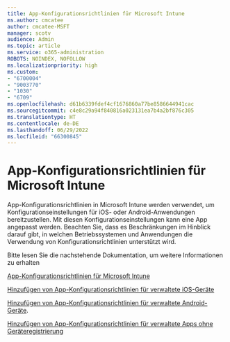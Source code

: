 ```yaml
---
title: App-Konfigurationsrichtlinien für Microsoft Intune
ms.author: cmcatee
author: cmcatee-MSFT
manager: scotv
audience: Admin
ms.topic: article
ms.service: o365-administration
ROBOTS: NOINDEX, NOFOLLOW
ms.localizationpriority: high
ms.custom:
- "6700004"
- "9003770"
- "1030"
- "6709"
ms.openlocfilehash: d61b6339fdef4cf1676860a77be8586644941cac
ms.sourcegitcommit: c4e8c29a94f840816a023131ea7b4a2bf876c305
ms.translationtype: HT
ms.contentlocale: de-DE
ms.lasthandoff: 06/29/2022
ms.locfileid: "66300845"
---
```

# <a name="app-configuration-policies-for-microsoft-intune"></a>App-Konfigurationsrichtlinien für Microsoft Intune

App-Konfigurationsrichtlinien in Microsoft Intune werden verwendet, um Konfigurationseinstellungen für iOS- oder Android-Anwendungen bereitzustellen. Mit diesen Konfigurationseinstellungen kann eine App angepasst werden. Beachten Sie, dass es Beschränkungen im Hinblick darauf gibt, in welchen Betriebssystemen und Anwendungen die Verwendung von Konfigurationsrichtlinien unterstützt wird.

Bitte lesen Sie die nachstehende Dokumentation, um weitere Informationen zu erhalten

[App-Konfigurationsrichtlinien für Microsoft Intune](https://docs.microsoft.com/intune/app-configuration-policies-overview)  

[Hinzufügen von App-Konfigurationsrichtlinien für verwaltete iOS-Geräte](https://docs.microsoft.com/intune/app-configuration-policies-use-ios)  

[Hinzufügen von App-Konfigurationsrichtlinien für verwaltete Android-Geräte](https://docs.microsoft.com/intune/app-configuration-policies-use-android).

[Hinzufügen von App-Konfigurationsrichtlinien für verwaltete Apps ohne Geräteregistrierung](https://docs.microsoft.com/intune/app-configuration-policies-managed-app)
